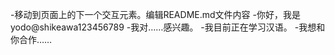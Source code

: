 -移动到页面上的下一个交互元素。编辑README.md文件内容
-你好，我是yodo@shikeawa123456789
-我对……感兴趣。
-我目前正在学习汉语。
-我想和你合作……

<!---
移动到页面上的下一个交互元素。怎么找到我……
shikeawawawa 123456789/shikeawawawa 123456789是一个特殊的存储库，我的自述文件
--->
